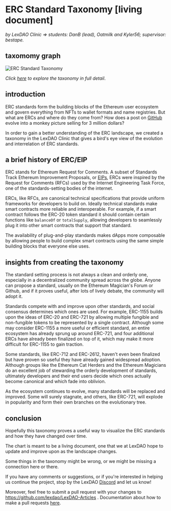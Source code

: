 # ERC Standard Taxonomy [living document]

*by LexDAO Clinic => students: DanB (lead), Oatmilk and Kyler56; supervisor: bestape.*

## taxomomy graph

![ERC Standard Taxonomy](https://i.imgur.com/GxPiXTL.png)

*Click* *[here](https://viewer.diagrams.net/?tags=%7B%7D&highlight=0000ff&edit=_blank&layers=1&nav=1&title=ERCtaxonomy.drawio#Uhttps%3A%2F%2Fdrive.google.com%2Fuc%3Fid%3D1IHetq9_FwYsIxZLBSRET0n19membqRmi%26export%3Ddownload)* *to explore the taxonomy in full detail*.

## introduction

ERC standards form the building blocks of the Ethereum user ecosystem and govern everything from NFTs to wallet formats and name registries. But what are ERCs and where do they come from? How does a post on [GitHub](https://github.com/ethereum/EIPs/pull/841) evolve into a monkey picture selling for 3 million dollars? 

In order to gain a better understanding of the ERC landscape, we created a taxonomy in the LexDAO Clinic that gives a bird's eye view of the evolution and interrelation of ERC standards. 

## a brief history of ERC/EIP

ERC stands for Ethereum Request for Comments. A subset of Standards Track Ethereum Improvement Proposals, or [EIPs](https://eips.ethereum.org/EIPS/eip-1), ERCs were inspired by the Request for Comments (RFCs) used by the Internet Engineering Task Force, one of the standards-setting bodies of the internet. 

ERCs, like RFCs, are canonical technical specifications that provide uniform frameworks for developers to build on. Ideally technical standards make smart contracts more reliable and interoperable. For example, if a smart contract follows the ERC-20 token standard it should contain certain functions like `balanceOf` or `totalSupply`, allowing developers to seamlessly plug it into other smart contracts that support that standard. 

The availability of plug-and-play standards makes dApps more composable by allowing people to build complex smart contracts using the same simple building blocks that everyone else uses.

## insights from creating the taxonomy

The standard setting process is not always a clean and orderly one, especially in a decentralized community spread across the globe. Anyone can propose a standard, usually on the Ethereum Magician's Forum or Github, and if it proves useful, after lots of lively debate, the community will adopt it. 

Standards compete with and improve upon other standards, and social consensus determines which ones are used. For example, ERC-1155 builds upon the ideas of ERC-20 and ERC-721 by allowing multiple fungible and non-fungible tokens to be represented by a single contract. Although some may consider ERC-1155 a more useful or efficient standard, an entire ecosystem has already sprung up around ERC-721, and four additional ERCs have already been finalized on top of it, which may make it more difficult for ERC-1155 to gain traction. 

Some standards, like ERC-712 and ERC-2612, haven't even been finalized but have proven so useful they have already gained widespread adoption. Although groups like the Ethereum Cat Herders and the Ethereum Magicians do an excellent job of stewarding the orderly development of standards, ultimately developers and their end users decide which ones actually become canonical and which fade into oblivion. 

As the ecosystem continues to evolve, many standards will be replaced and improved. Some will surely stagnate, and others, like ERC-721, will explode in popularity and form their own branches on the evolutionary tree. 

## conclusion 

Hopefully this taxonomy proves a useful way to visualize the ERC standards and how they have changed over time. 

The chart is meant to be a living document, one that we at LexDAO hope to update and improve upon as the landscape changes. 

Some things in the taxonomy might be wrong, or we might be missing a connection here or there. 

If you have any comments or suggestions, or if you're interested in helping us continue the project, stop by the LexDAO [Discord](https://discord.com/invite/QA75Zw4VTZ) and let us know!

Moreover, feel free to submit a pull request with your changes to https://github.com/lexdao/LexDAO-Articles . Documentation about how to make a pull requests [here](https://docs.github.com/en/pull-requests/collaborating-with-pull-requests/proposing-changes-to-your-work-with-pull-requests/creating-a-pull-request-from-a-fork). 

